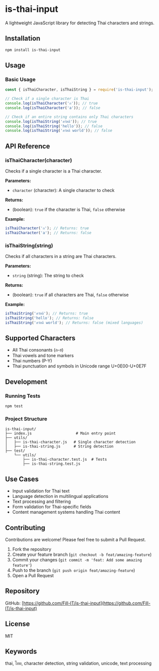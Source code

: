# is-thai-input

A lightweight JavaScript library for detecting Thai characters and strings.

## Installation

```bash
npm install is-thai-input
```

## Usage

### Basic Usage

```javascript
const { isThaiCharacter, isThaiString } = require('is-thai-input');

// Check if a single character is Thai
console.log(isThaiCharacter('ก')); // true
console.log(isThaiCharacter('a')); // false

// Check if an entire string contains only Thai characters
console.log(isThaiString('สวัสดี')); // true
console.log(isThaiString('hello')); // false
console.log(isThaiString('สวัสดี world')); // false
```

## API Reference

### isThaiCharacter(character)

Checks if a single character is a Thai character.

**Parameters:**
- `character` (character): A single character to check

**Returns:**
- (boolean): `true` if the character is Thai, `false` otherwise

**Example:**
```javascript
isThaiCharacter('ก'); // Returns: true
isThaiCharacter('a'); // Returns: false
```

### isThaiString(string)

Checks if all characters in a string are Thai characters.

**Parameters:**
- `string` (string): The string to check

**Returns:**
- (boolean): `true` if all characters are Thai, `false` otherwise

**Example:**
```javascript
isThaiString('สวัสดี'); // Returns: true
isThaiString('hello'); // Returns: false
isThaiString('สวัสดี world'); // Returns: false (mixed languages)
```

## Supported Characters

- All Thai consonants (ก-ฮ)
- Thai vowels and tone markers
- Thai numbers (P-Y)
- Thai punctuation and symbols in Unicode range U+0E00-U+0E7F

## Development

### Running Tests

```bash
npm test
```

### Project Structure

```
is-thai-input/
├── index.js                    # Main entry point
├── utils/
│   ├── is-thai-character.js   # Single character detection
│   ├── is-thai-string.js      # String detection
├── test/
    └── utils/
        ├── is-thai-character.test.js  # Tests
        ├── is-thai-string.test.js
```

## Use Cases

- Input validation for Thai text
- Language detection in multilingual applications
- Text processing and filtering
- Form validation for Thai-specific fields
- Content management systems handling Thai content

## Contributing

Contributions are welcome! Please feel free to submit a Pull Request.

1. Fork the repository
2. Create your feature branch (`git checkout -b feat/amazing-feature`)
3. Commit your changes (`git commit -m 'feat: Add some amazing feature'`)
4. Push to the branch (`git push origin feat/amazing-feature`)
5. Open a Pull Request

## Repository

GitHub: [https://github.com/Fill-IT/is-thai-input](https://github.com/Fill-IT/is-thai-input)

## License

MIT

## Keywords

thai, ไทย, character detection, string validation, unicode, text processing